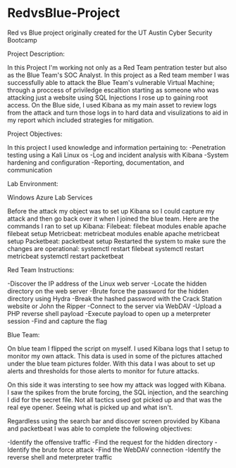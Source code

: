 # RedvsBlue-Project
Red vs Blue project originally created for the UT Austin Cyber Security Bootcamp


Project Description:

In this Project I'm working not only as a Red Team pentration tester but also as the Blue Team's SOC Analyst.
In this project as a Red team member I was successfully able to attack the Blue Team's vulnerable Virtual Machine; through a proccess of priviledge escaltion starting as someone who was attacking just a website using SQL Injections I rose up to gaining root access.
On the Blue side, I used Kibana as my main asset to review logs from the attack and turn those logs in to hard data and visulizations to aid in my report which included strategies for mitigation.


Project Objectives:

In this project I used knowledge and information pertaining to:
-Penetration testing using a Kali Linux os
-Log and incident analysis with Kibana
-System hardening and configuration
-Reporting, documentation, and communication


Lab Environment:

Windows Azure Lab Services 

Before the attack my object was to set up Kibana so I could capture my attack and then go back over it when I joined the blue team. Here are the commands I ran to set up Kibana:
Filebeat:
	filebeat modules enable apache
	filebeat setup
Metricbeat:
	metricbeat modules enable apache
	metricbeat setup
Packetbeat:
	packetbeat setup
Restarted the system to make sure the changes are operational:
	systemctl restart filebeat
	systemctl restart metricbeat
	systemctl restart packetbeat

Red Team Instructions:

 -Discover the IP address of the Linux web server
 -Locate the hidden directory on the web server
 -Brute force the password for the hidden directory using Hydra
 -Break the hashed password with the Crack Station website or John the Ripper
 -Connect to the server via WebDAV
 -Upload a PHP reverse shell payload
 -Execute payload to open up a meterpreter session
 -Find and capture the flag



Blue Team:

On blue team I flipped the script on myself. I used Kibana logs that I setup to monitor my own attack. This data is used in some of the pictures attached under the blue team pictures folder.
With this data I was about to set up alerts and thresholds for those alerts to monitor for future attacks.

On this side it was intersting to see how my attack was logged with Kibana. I saw the spikes from the brute forcing, the SQL injection, and the searching I did for the secret file.
Not all tactics used got picked up and that was the real eye opener. Seeing what is picked up and what isn't.

Regardless using the search bar and discover screen provided by Kibana and packetbeat I was able to complete the following objectives:

 -Identify the offensive traffic 
 -Find the request for the hidden directory 
 -Identify the brute force attack 
 -Find the WebDAV connection 
 -Identify the reverse shell and meterpreter traffic 
